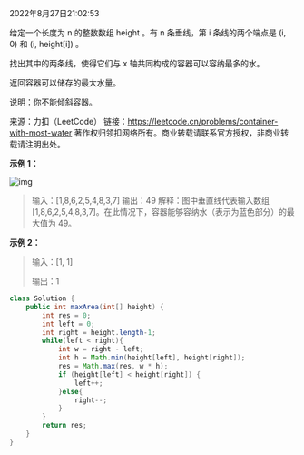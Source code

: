 2022年8月27日21:02:53

给定一个长度为 n 的整数数组 height 。有 n 条垂线，第 i 条线的两个端点是 (i, 0) 和 (i, height[i]) 。

找出其中的两条线，使得它们与 x 轴共同构成的容器可以容纳最多的水。

返回容器可以储存的最大水量。

说明：你不能倾斜容器。

来源：力扣（LeetCode）
链接：https://leetcode.cn/problems/container-with-most-water
著作权归领扣网络所有。商业转载请联系官方授权，非商业转载请注明出处。

**示例 1：**

![img](https://aliyun-lc-upload.oss-cn-hangzhou.aliyuncs.com/aliyun-lc-upload/uploads/2018/07/25/question_11.jpg)

> 输入：[1,8,6,2,5,4,8,3,7]
> 输出：49 
> 解释：图中垂直线代表输入数组 [1,8,6,2,5,4,8,3,7]。在此情况下，容器能够容纳水（表示为蓝色部分）的最大值为 49。

**示例 2：**

> 输入：[1, 1]
>
> 输出：1

```java
class Solution {
    public int maxArea(int[] height) {
        int res = 0;
        int left = 0;
        int right = height.length-1;
        while(left < right){
            int w = right - left;
            int h = Math.min(height[left], height[right]);
            res = Math.max(res, w * h);
            if (height[left] < height[right]) {
                left++;
            }else{
                right--;
            }
        }
        return res;
    }
}
```

